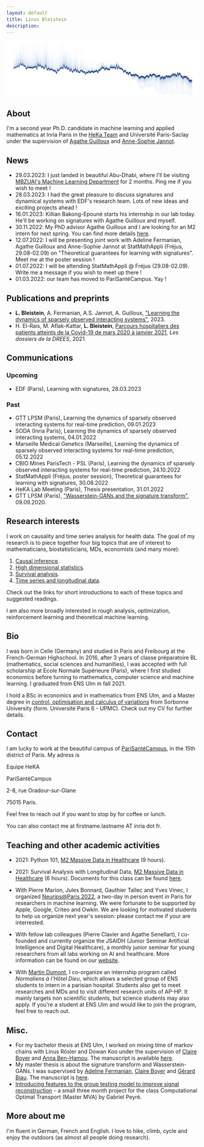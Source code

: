 ```yaml
---
layout: default
title: Linus Bleistein 
description: 
---
```



![Cordeliers](/assets/img/evolution_latent_space.png)

## About

I'm a second year Ph.D. candidate in machine learning and applied mathematics at Inria Paris in the [HeKa Team](https://team.inria.fr/heka/fr/) and Université Paris-Saclay under the supervision of [Agathe Guilloux]([http://www.math-evry.cnrs.fr/members/aguilloux/welcome](https://sites.google.com/view/agatheguilloux-personalwebsite/accueil?authuser=0)) and [Anne-Sophie Jannot](https://www.linkedin.com/in/anne-sophie-jannot-a2286ba1/). 

## News

- 29.03.2023: I just landed in beautiful Abu-Dhabi, where I'll be visiting [MBZUAI's Machine Learning Department](https://mbzuai.ac.ae/research/department/machine-learning-department/) for 2 months. Ping me if you wish to meet ! 
- 28.03.2023: I had the great pleasure to discuss signatures and dynamical systems with EDF's research team. Lots of new ideas and exciting projects ahead !
- 16.01.2023: Killian Bakong-Epouné starts his internship in our lab today. He'll be working on signatures with Agathe Guilloux and myself.  
- 30.11.2022: My PhD advisor Agathe Guilloux and I are looking for an M2 intern for next spring. You can find more details [here](https://linusbleistein.github.io/assets/pdfs/Offre_de_stage_M2.pdf). 
- 12.07.2022: I will be presenting joint work with Adeline Fermanian, Agathe Guilloux and Anne-Sophie Jannot at StatMathAppli (Fréjus, 29.08-02.09) on "Theoretical guarantees for learning with signatures". Meet me at the poster session !   
- 01.07.2022: I will be attending StatMathAppli @ Fréjus (29.08-02.09). Write me a message if you wish to meet up there ! 
- 01.03.2022: our team has moved to PariSantéCampus. Yay ! 

## Publications and preprints

- **L. Bleistein**, A. Fermanian, A.S. Jannot, A. Guilloux, ["Learning the dynamics of sparsely observed interacting systems"](https://arxiv.org/abs/2301.11647), 2023. 
- H. El-Rais, M. Aflak-Kattar, **L. Bleistein**, [Parcours hospitaliers des patients atteints de la Covid-19 de mars 2020 à janvier 2021](https://drees.solidarites-sante.gouv.fr/publications/les-dossiers-de-la-drees/parcours-hospitaliers-des-patients-atteints-de-la-covid-19-de), _Les dossiers de la DREES_, 2021. 

## Communications 

### Upcoming

- EDF (Paris), Learning with signatures, 28.03.2023

### Past
- GTT LPSM (Paris), Learning the dynamics of sparsely observed interacting systems for real-time prediction, 09.01.2023
- SODA (Inria Paris), Learning the dynamics of sparsely observed interacting systems, 04.01.2022
- Marseille Medical Genetics (Marseille), Learning the dynamics of sparsely observed interacting systems for real-time prediction, 05.12.2022
- CBIO Mines ParisTech - PSL (Paris), Learning the dynamics of sparsely observed interacting systems for real-time prediction, 24.10.2022
- StatMathAppli (Fréjus, poster session), Theoretical guarantees for learning with signatures, 30.08.2022
- HeKA Lab Meeting (Paris), Thesis presentation, 31.01.2022
- GTT LPSM (Paris), ["Wasserstein-GANs and the signature transform"](https://www.lpsm.paris/agenda/seminaires-gdt/gtt/wasserstein-gans-and-signature-transform/), 09.09.2020.   

## Research interests

I work on causality and time series analysis for health data. The goal of my research is to piece together four big topics that are of interest to mathematicians, biostatisticians, MDs, economists (and many more): 
1. [Causal inference](/causality.html).
2. [High dimensional statistics](/highdim.html).
3. [Survival analysis](/survival.html).
4. [Time series and longitudinal data](/ts.html). 

Check out the links for short introductions to each of these topics and suggested readings. 

I am also more broadly interested in rough analysis, optimization, reinforcement learning and theoretical machine learning.  

## Bio

I was born in Celle (Germany) and studied in Paris and Freibourg at the French-German Highschool. In 2016, after 3 years of classe préparatoire BL (mathematics, social sciences and humanities), I was accepted with full scholarship at Ecole Normale Supérieure (Paris), where I first studied economics before turning to mathematics, computer science and machine learning. I graduated from ENS Ulm in fall 2021. 

I hold a BSc in economics and in mathematics from ENS Ulm, and a Master degree in [control, optimisation and calculus of variations](https://www.ljll.math.upmc.fr/MathModel/presentation/cocv.html) from Sorbonne University (form. Université Paris 6 - UPMC). Check out my CV for further details.

## Contact 

I am lucky to work at the beautiful campus of [PariSantéCampus](https://parisantecampus.fr/), in the 15th district of Paris. My adress is

Equipe HeKA

PariSantéCampus

2-8, rue Oradour-sur-Glane 

75015 Paris. 


Feel free to reach out if you want to stop by for coffee or lunch.

You can also contact me at firstname.lastname AT inria dot fr. 


## Teaching and other academic activities 

- 2021: Python 101, [M2 Massive Data in Healthcare](https://odf.u-paris.fr/fr/offre-de-formation/master-XB/sciences-technologies-sante-STS/sante-publique-K2NDGZO3/master-sante-publique-parcours-donnees-massives-en-sante-K168SJQL.html) (9 hours).
- 2021: Survival Analysis with Longitudinal Data, [M2 Massive Data in Healthcare](https://odf.u-paris.fr/fr/offre-de-formation/master-XB/sciences-technologies-sante-STS/sante-publique-K2NDGZO3/master-sante-publique-parcours-donnees-massives-en-sante-K168SJQL.html) (6 hours). Documents for this class can be found [here](https://github.com/LinusBleistein/DMS_longitudinal).

- With Pierre Marion, Jules Bonnard, Gauthier Tallec and Yves Vinec, I organized [Neurips@Paris 2022](https://neuripsinparis.github.io/neurips2022paris/), a two-day in person event in Paris for researchers in machine learning. We were fortunate to be supported by Apple, Google, Criteo and Owkin. We are looking for motivated students to help us organize next year's session: please contact me if your are interrested.    
- With fellow lab colleagues (Pierre Clavier and Agathe Senellart), I co-founded and currently organize the JSAIDH (Junior Seminar Artificial Intelligence and Digital Healthcare), a monthly junior seminar for young researchers from all labs working on AI and healthcare. More information can be found on our [website](https://seminairedoctorantcrc.github.io/aboutme/). 
- With [Martin Dumont](https://www.aphp.fr/connaitre-lap-hp/recherche-innovation/nos-chaires-de-recherche/philosophie-lhopital-la-chaire), I co-organize an internship program called _Normaliens à l'Hôtel Dieu_, which allows a selected group of ENS students to intern in a parisian hospital. Students also get to meet researches and MDs and to visit different research units of AP-HP. It mainly targets non scientific students, but science students may also apply. If you're a student at ENS Ulm and would like to join the program, feel free to reach out. 

## Misc. 

- For my bachelor thesis at ENS Ulm, I worked on mixing time of markov chains with Linus Rösler and Dowan Koo under the supervision of [Claire Boyer](http://www.lpsm.paris/pageperso/boyer/) and [Anna Ben-Hamou](http://www.lpsm.paris/dw/doku.php?id=users:benhamou:index). The manuscript is available [here](assets/pdfs/licence.pdf). 
- My master thesis is about the signature transform and Wasserstein-GANs. I was supervised by [Adeline Fermanian](https://afermanian.github.io/), [Claire Boyer](http://www.lpsm.paris/pageperso/boyer/) and [Gérard Biau](https://www.lpsm.paris/pageperso/biau/). The manuscript is [here](assets/pdfs/memoireM2.pdf).  
- [Introducing features to the group testing model to improve signal reconstruction](https://raw.githubusercontent.com/LinusBleistein/Group-testing-with-knowledge/43be5b81f9efd0a68302d0675cee431c08f30211/Group%20Testing%20Linus%20Bleistein.pdf) - a small three month project for the class Computational Optimal Transport (Master MVA) by Gabriel Peyré.    

## More about me 

I'm fluent in German, French and English. I love to hike, climb, cycle and enjoy the outdoors (as almost all people doing research).  

